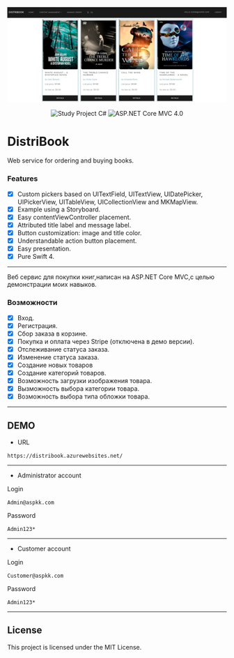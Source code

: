 <div align = "center">
<img src="Assets/Screenshot.jpg"/>
</div>

<p align="center">
<img src="https://img.shields.io/badge/Study%20Project-C%20Sharp-green.svg" alt="Study Project C#"/>
<img src="https://img.shields.io/badge/ASP.NET%20Core%20MVC-6.0-blue.svg" alt="ASP.NET Core MVC 4.0"/>
</a>
</p>

# DistriBook

Web service for ordering and buying books.

### Features
- [x] Custom pickers based on UITextField, UITextView, UIDatePicker, UIPickerView, UITableView, UICollectionView and MKMapView.
- [x] Example using a Storyboard.
- [x] Easy contentViewController placement.
- [x] Attributed title label and message label.
- [x] Button customization: image and title color.
- [x] Understandable action button placement.
- [x] Easy presentation.
- [x] Pure Swift 4.

<hr/>

Веб сервис для покупки книг,написан на ASP.NET Core MVC,с целью демонстрации моих навыков.

### Возможности
- [x] Вход.
- [x] Регистрация.
- [x] Сбор заказа в корзине.
- [x] Покупка и оплата через Stripe (отключена в демо версии).
- [x] Отслеживание статуса заказа.
- [x] Изменение статуса заказа.
- [x] Создание новых товаров
- [x] Создание категорий товаров.
- [x] Возможность загрузки изображения товара.
- [x] Вызможность выбора категории товара.
- [x] Возможность выбора типа обложки товара.

<hr/>

## DEMO

- URL

```url
https://distribook.azurewebsites.net/
```
<hr/>

- Administrator account

Login
```url
Admin@aspkk.com
```
Password
```url
Admin123*
```
<hr/>

- Customer account

Login
```url
Customer@aspkk.com
```
Password
```url
Admin123*
```
<hr/>

## License

This project is licensed under the MIT License.
